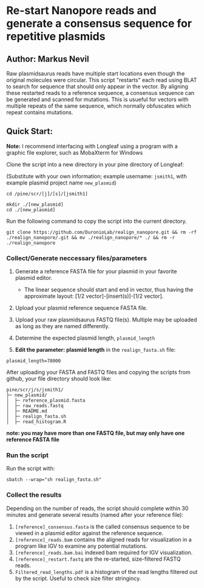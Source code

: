 # Re-start Nanopore reads and generate a consensus sequence for repetitive plasmids

## Author: Markus Nevil

Raw plasmidsaurus reads have multiple start locations even though the original molecules were circular. This script "restarts" each read using BLAT to search for sequence that should only appear in the vector. By aligning these restarted reads to a reference sequence, a consensus sequence can be generated and scanned for mutations. This is usueful for vectors with multiple repeats of the same sequence, which normally obfuscates which repeat contains mutations.

## Quick Start:

**Note:** I recommend interfacing with Longleaf using a program with a graphic file explorer, such as MobaXterm for Windows

Clone the script into a new directory in your pine directory of Longleaf:

(Substitute with your own information; example username: `jsmith1`, with example plasmid project name `new_plasmid`)

```
cd /pine/scr/[j]/[s]/[jsmith1]

mkdir ./[new_plasmid]
cd ./[new_plasmid]
```

Run the following command to copy the script into the current directory.
```
git clone https://github.com/DuronioLab/realign_nanopore.git && rm -rf ./realign_nanopore/.git && mv ./realign_nanopore/* ./ && rm -r ./realign_nanopore
```

### Collect/Generate neccessary files/parameters

1. Generate a reference FASTA file for your plasmid in your favorite plasmid editor.
   - The linear sequence should start and end in vector, thus having the approximate layout: [1/2 vector]-[insert(s)]-[1/2 vector].
2. Upload your plasmid reference sequence FASTA file.

3. Upload your raw plasmidsaurus FASTQ file(s). Multiple may be uploaded as long as they are named differently.

4. Determine the expected plasmid length, `plasmid_length`

5. **Edit the parameter: plasmid length** in the `realign_fasta.sh` file:

```
plasmid_length=78000
```

After uploading your FASTA and FASTQ files and copying the scripts from github, your file directory should look like:
```
pine/scr/j/s/jsmith1/
├─ new_plasmid/
│  ├─ reference_plasmid.fasta
│  ├─ raw_reads.fastq
│  ├─ README.md
│  ├─ realign_fasta.sh
│  ├─ read_histogram.R
```
**note: you may have more than one FASTQ file, but may only have one reference FASTA file**


### Run the script

Run the script with:
```
sbatch --wrap="sh realign_fasta.sh"
```

### Collect the results
Depending on the number of reads, the script should complete within 30 minutes and generate several results (named after your reference file):
1. `[reference]_consensus.fasta` is the called consensus sequence to be viewed in a plasmid editor against the reference sequence.
2. `[reference]_reads.bam` contains the aligned reads for visualization in a program like IGV to examine any potential mutations.
3. `[reference]_reads.bam.bai` indexed bam required for IGV visualization.
4. `[reference]_restart.fastq` are the re-started, size-filtered FASTQ reads.
5. `Filtered_read_lengths.pdf` is a histogram of the read lengths filtered out by the script. Useful to check size filter stringincy.

